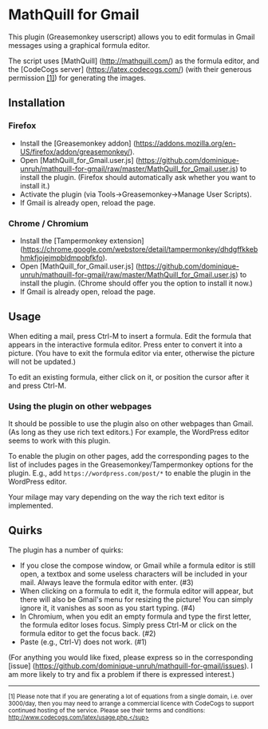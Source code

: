 # MathQuill for Gmail

This plugin (Greasemonkey userscript) allows you to edit formulas in Gmail messages using a graphical formula editor.

The script uses [MathQuill] (http://mathquill.com/) as the formula
editor, and the [CodeCogs server] (https://latex.codecogs.com/) (with
their generous permission [\[1\]](#codecogs)) for generating the images.

## Installation

### Firefox

* Install the [Greasemonkey addon] (https://addons.mozilla.org/en-US/firefox/addon/greasemonkey/).
* Open [MathQuill_for_Gmail.user.js] (https://github.com/dominique-unruh/mathquill-for-gmail/raw/master/MathQuill_for_Gmail.user.js) to install the plugin. (Firefox should automatically ask whether you want to install it.)
* Activate the plugin (via Tools->Greasemonkey->Manage User Scripts).
* If Gmail is already open, reload the page.

### Chrome / Chromium

* Install the [Tampermonkey extension] (https://chrome.google.com/webstore/detail/tampermonkey/dhdgffkkebhmkfjojejmpbldmpobfkfo).
* Open [MathQuill_for_Gmail.user.js] (https://github.com/dominique-unruh/mathquill-for-gmail/raw/master/MathQuill_for_Gmail.user.js) to install the plugin. (Chrome should offer you the option to install it now.)
* If Gmail is already open, reload the page.

## Usage

When editing a mail, press Ctrl-M to insert a formula. Edit the formula that appears in the interactive formula editor. Press enter to convert it into a picture. (You have to exit the formula editor via enter, otherwise the picture will not be updated.)

To edit an existing formula, either click on it, or position the cursor after it and press Ctrl-M.

### Using the plugin on other webpages

It should be possible to use the plugin also on other webpages
than Gmail. (As long as they use rich text editors.) For example, the
WordPress editor seems to work with this plugin.

To enable the plugin on other pages, add the corresponding pages
to the list of includes pages in the Greasemonkey/Tampermonkey options
for the plugin. E.g., add `https://wordpress.com/post/*` to enable
the plugin in the WordPress editor.

Your milage may vary depending on the way the rich text editor is
implemented.

## Quirks

The plugin has a number of quirks:
* If you close the compose window, or Gmail while a formula editor is still open, a textbox and some useless characters will be included in your mail. Always leave the formula editor with enter. (#3)
* When clicking on a formula to edit it, the formula editor will appear, but there will also be Gmail's menu for resizing the picture! You can simply ignore it, it vanishes as soon as you start typing. (#4)
* In Chromium, when you edit an empty formula and type the first letter, the formula editor loses focus. Simply press Ctrl-M or click on the formula editor to get the focus back. (#2)
* Paste (e.g., Ctrl-V) does not work. (#1)

(For anything you would like fixed, please express so in the corresponding [issue] (https://github.com/dominique-unruh/mathquill-for-gmail/issues). I am more likely to try and fix a problem if there is expressed interest.)

----

<sup><a name="codecogs"/>[1] Please note that if you are generating a lot of equations from a single domain, i.e. over 3000/day, then you may need to arrange a commercial licence with CodeCogs to support continued hosting of the service. Please see their terms and conditions: http://www.codecogs.com/latex/usage.php.</sup>
